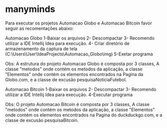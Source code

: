 # manyminds

Para executar os projetos Automacao Globo e Automacao Bitcoin favor seguir as recomentações abaixo:
 
   Automacao Globo
  1-Baixar os arquivos
  2- Descompactar
  3- Recomendo utilizar a IDE Intellij Idea para execução.
  4- Criar diretório de armazenamento da captura de tela (C:\Users\User\IdeaProjects\Automacao_Globo\img)
  5-Exetar programa

  Obs: A estrutura do projeto Automacao Globo é composta por 3 classes, A classe "metodos" onde contém os metodos da aplicação, a classe "Elementos" onde contém os elementos encontrados na Pagina da Globo.com, e a classe de excusão pesquisaNoticiaFutebol.


   Automacao Bitcoin
  1-Baixar os arquivos
  2- Descompactar
  3- Recomendo utilizar a IDE Intellij Idea para execução.
  4-Executar programa

  Obs: O projeto Automacao Bitcoin é composta por 3 classes, A classe "metodos" onde contém os metodos da aplicação, a classe "Elementos" onde contém os elementos encontrados na Pagina do duckduckgo.com, e a classe de excusão pesquisaBitcoin.

  
  
